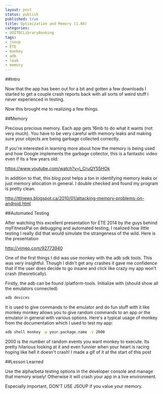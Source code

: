 ```yaml
---
layout: post
status: publish
published: true
title: Optimization and Memory (1.04)
categories:
- UOITDCLibraryBooking
tags:
- jsoup
- ETE
- monkey
- adb
- leak
- memory
---
```

##Intro

Now that the app has been out for a bit and gotten a few downloads I
started to get a couple crash reports back with all sorts of weird stuff
I never experienced in testing. 

Now this brought me to realizing a few things.

##Memory

Precious precious memory. Each app gets 16mb to do what it wants (not
very much). You have to be very careful with memory leaks and making
sure your objects are being garbage collected correctly.

If you're interested in learning more about how the memory is being used
and how Google implements the garbage collector, this is a fantastic
video even if its a few years old:

https://www.youtube.com/watch?v=\_CruQY55HOk

In addition to that, this blog post helps a ton in identifying memory
leaks or just memory allocation in general. I double checked and found
my program is pretty clean.

http://ttlnews.blogspot.ca/2010/01/attacking-memory-problems-on-android.html
  

##Automated Testing

After watching this excellent presentation for ETE 2014 by the guys
behind myFitnessPal on debugging and automated testing, I realized how
little testing I really did that would simulate the strangeness of the
wild. Here is the presentation

http://vimeo.com/92773940

One of the first things I did was use monkey with the adb sdk tools.
This was very insightful. Though I didn't get any crashes it gave me
confidence that if the user does decide to go insane and click like
crazy my app won't crash (theoretically).

Firstly, the adb can be found /platform-tools. Initialize with (should
show all the emulators connected)

```bash
adb devices
```

It is used to give commands to the emulator and do fun stuff with it like monkey
monkey allows you to give random commands to an app or the emulator in general with various options.
Here's a typical usage of monkey from the documentation which I used to test my app:

```bash
adb shell monkey -p your.package.name -v 2000
```

2000 is the number of random events you want monkey to execute. Its pretty hilarious looking at it and even funnier when your heart is racing hoping like hell it doesn't crash! I made a gif of it at the start of this post

##Lesson Learned

Use the alpha/beta testing options in the developer console and manage that memory wisely! Otherwise it will crash your app in a live environment.

Especially important, DON'T USE JSOUP if you value your memory.
